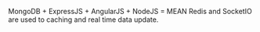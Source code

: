 MongoDB + ExpressJS + AngularJS + NodeJS = MEAN
Redis and SocketIO are used to caching and real time data update.